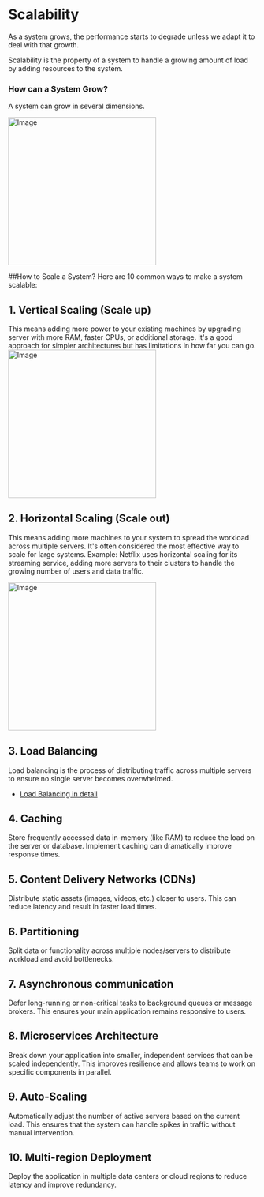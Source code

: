 Scalability
====
As a system grows, the performance starts to degrade unless we adapt it to deal with that growth.

Scalability is the property of a system to handle a growing amount of load by adding resources to the system.
### How can a System Grow?
A system can grow in several dimensions.

<img src="https://github.com/user-attachments/assets/83d7352b-772c-4e26-8e34-a98277b6bec7" alt="Image" width="300">

##How to Scale a System?
Here are 10 common ways to make a system scalable:
## 1. Vertical Scaling (Scale up)
This means adding more power to your existing machines by upgrading server with more RAM, faster CPUs, or additional storage. It's a good approach for simpler architectures but has limitations in how far you can go.
<img src="https://github.com/user-attachments/assets/47802a2f-bec0-4ab6-b796-c6ade811b6e7" alt="Image" width="300">

## 2. Horizontal Scaling (Scale out)
This means adding more machines to your system to spread the workload across multiple servers. It's often considered the most effective way to scale for large systems.
Example: Netflix uses horizontal scaling for its streaming service, adding more servers to their clusters to handle the growing number of users and data traffic.

<img src="https://github.com/user-attachments/assets/b12f45f7-c1d8-4abd-8e68-043790a4c900" alt="Image" width="300">

## 3. Load Balancing
Load balancing is the process of distributing traffic across multiple servers to ensure no single server becomes overwhelmed.
- [Load Balancing in detail](https://github.com/mkris8/system-design/blob/main/load-balancing.md)

## 4. Caching
Store frequently accessed data in-memory (like RAM) to reduce the load on the server or database. Implement caching can dramatically improve response times.

## 5. Content Delivery Networks (CDNs)
Distribute static assets (images, videos, etc.) closer to users. This can reduce latency and result in faster load times.

## 6. Partitioning
Split data or functionality across multiple nodes/servers to distribute workload and avoid bottlenecks.

## 7. Asynchronous communication
Defer long-running or non-critical tasks to background queues or message brokers. This ensures your main application remains responsive to users.

## 8. Microservices Architecture
Break down your application into smaller, independent services that can be scaled independently. This improves resilience and allows teams to work on specific components in parallel.

## 9. Auto-Scaling
Automatically adjust the number of active servers based on the current load. This ensures that the system can handle spikes in traffic without manual intervention.

## 10. Multi-region Deployment
Deploy the application in multiple data centers or cloud regions to reduce latency and improve redundancy.








